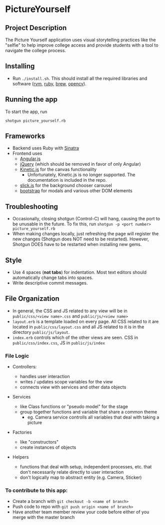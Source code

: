 PictureYourself
===============

## Project Description
The Picture Yourself application uses visual storytelling practices like the "selfie" to help improve college access and provide students with a tool to navigate the college process.

## Installing

- Run `./install.sh`. This should install all the required libraries and software ([rvm](https://rvm.io/), [ruby](https://www.ruby-lang.org/en/), [brew](http://brew.sh/), [opencv](http://opencv.org/)).

## Running the app
To start the app, run

```
shotgun picture_yourself.rb
```

## Frameworks

  - Backend uses Ruby with [Sinatra](http://www.sinatrarb.com/)
  - Frontend uses
    - [Angular.js](https://angularjs.org/)
    - [jQuery](https://jquery.com/) (which should be removed in favor of only Angular)
    - [Kinetic.js](http://kineticjs.com/) for the canvas functionality
      - Unfortunately, Kinetic.js is no longer supported. The documentation is included in the repo.
    - [slick.js](http://kenwheeler.github.io/slick/) for the background chooser carousel
    - [bootstrap](http://getbootstrap.com/) for modals and various other DOM elements


## Troubleshooting
- Occasionally, closing shotgun (Control-C) will hang, causing the port to be unusable in the future. To fix this, run `shotgun -p <port number> picture_yourself.rb`
- When making changes locally, just refreshing the page will register the new changes (Shotgun does NOT need to be restarted). However, Shotgun DOES have to be restarted when installing new gems.


## Style
- Use 4 spaces (**not tabs**) for indentation. Most text editors should automatically change tabs into spaces.
- Write descriptive commit messages.


## File Organization
  - In general, the CSS and JS related to any view will be in `public/css/<view name>.css` and `public/js/<view name>`
  - `layout.erb` is a template loaded on every page. All CSS related to it are located in `public/css/layout.css` and all JS related to it is in the directory `public/js/layout`.
  - `index.erb` controls which of the other views are seen. CSS in `public/css/index.css`, JS in `public/js/index`

### File Logic

  - Controllers:
    - handles user interaction
    - writes / updates scope variables for the view
    - connects view with services and other data objects

  - Services
    - like Class functions or "pseudo model" for the stage
    - group together functions and variable that share a common theme
        - eg. Camera service controlls all variables that deal with taking a picture

  - Factories
    - like "constructors"
    - create instances of objects

  - Helpers
    - functions that deal with setup, independent processes, etc. that don't necessarily relate directly to user interaction
    - don't logically map to abstract entity (e.g. Camera, Sticker)



### To contribute to this app:

- Create a branch with `git checkout -b <name of branch>`
- Push code to repo with `git push origin <name of branch>`
- Have another team member review your code before either of you merge with the master branch
